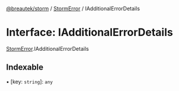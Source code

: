 [@breautek/storm](../README.md) / [StormError](../modules/stormerror.md) / IAdditionalErrorDetails

# Interface: IAdditionalErrorDetails

[StormError](../modules/stormerror.md).IAdditionalErrorDetails

## Indexable

▪ [key: `string`]: `any`
